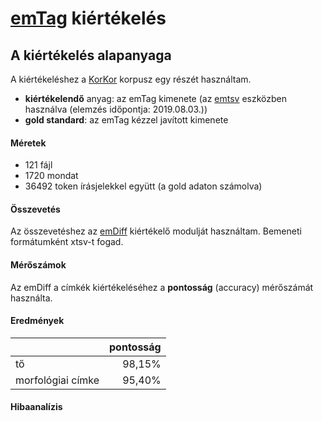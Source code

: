 # [emTag](https://github.com/ppke-nlpg/purepos) kiértékelés

## A kiértékelés alapanyaga
A kiértékeléshez a [KorKor](https://github.com/vadno/korkor_pilot) korpusz egy részét használtam.

* __kiértékelendő__ anyag: az emTag kimenete (az [emtsv](https://github.com/dlt-rilmta/emtsv) eszközben használva (elemzés időpontja: 2019.08.03.))
* __gold standard__: az emTag kézzel javított kimenete

#### Méretek
* 121 fájl
* 1720 mondat
* 36492 token írásjelekkel együtt (a gold adaton számolva)

#### Összevetés
Az összevetéshez az [emDiff](https://github.com/vadno/emdiff) kiértékelő modulját használtam.
Bemeneti formátumként xtsv-t fogad.

#### Mérőszámok
Az emDiff a címkék kiértékeléséhez a __pontosság__ (accuracy) mérőszámát használta.

#### Eredmények
|                   | pontosság
| ----------------- |-----:
| tő                | 98,15%
| morfológiai címke | 95,40%

#### Hibaanalízis
